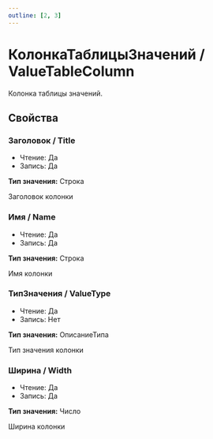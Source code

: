 ```yaml
---
outline: [2, 3]
---
```


# КолонкаТаблицыЗначений / ValueTableColumn


Колонка таблицы значений. 


## Свойства


### Заголовок / Title

* Чтение: Да
* Запись: Да

**Тип значения:** Строка


Заголовок колонки


### Имя / Name

* Чтение: Да
* Запись: Да

**Тип значения:** Строка


Имя колонки


### ТипЗначения / ValueType

* Чтение: Да
* Запись: Нет

**Тип значения:** ОписаниеТипа


Тип значения колонки


### Ширина / Width

* Чтение: Да
* Запись: Да

**Тип значения:** Число


Ширина колонки

